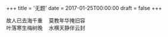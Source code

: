 +++
title = '无题'
date = 2017-01-25T00:00:00
draft = false
+++

<div class="poem">
<pre>
故人已去海千重  莫教年华掩旧容
叶落寒生梅树晚  水横天静伴云封
</pre>
</div>
